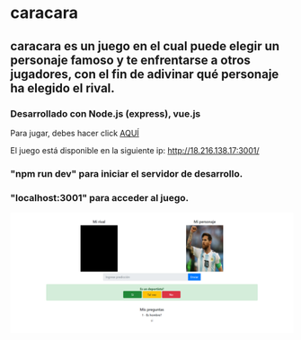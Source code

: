 # caracara
## caracara es un juego en el cual puede elegir un personaje famoso y te enfrentarse a otros jugadores, con el fin de adivinar qué personaje ha elegido el rival.

### Desarrollado con Node.js (express), vue.js

Para jugar, debes hacer click [AQUÍ](http://18.216.138.17:3001/)

El juego está disponible en la siguiente ip: http://18.216.138.17:3001/

### "npm run dev" para iniciar el servidor de desarrollo.
### "localhost:3001" para acceder al juego.

![imagen caracara](https://raw.githubusercontent.com/juanmarcoscabezas/caracara/master/caracara.png)
